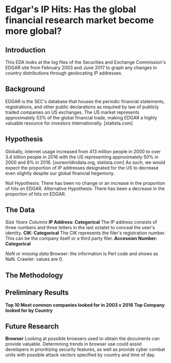 # Edgar's IP Hits: Has the global financial research market become more global?

## Introduction
This EDA looks at the log files of the Securities and Exchange Commission's EDGAR site from February 2003 and June 2017 to graph any changes in country distributions through geolocating IP addresses.

## Background
EDGAR is the SEC's database that houses the periodic financial statements, registrations, and other public declarations as required by law of publicly traded companies on US exchanges.  The US market represents approximately 53% of the global financial trade, making EDGAR a highly valuable resource for investors internationally. [statista.com] 

## Hypothesis
Globally, internet usage increased from 413 million people in 2000 to over 3.4 billion people in 2016 with the US representing approximately 50% in 2000 and 8% in 2016. [ourworldindata.org, statista.com] As such, we would expect the proportion of IP addresses designated for the US to decrease even slightly despite our global financial hegemony. 

Null Hypothesis: There has been no change or an increase in the proportion of hits on EDGAR.
Alternative Hypothesis: There has been a decrease in the proportion of hits on EDGAR.

## The Data
*Size*
*Years*
*Columns*
**IP Address: Categorical**
The IP address consists of three numbers and three letters in the last octatet to conceal the user's identity.
**CIK: Categorical** 
The CIK represents the filer's registration number. This can be the company itself or a third party filer.
**Accession Number: Categorical**


*NaN or missing data*
Browser: the information is Perl code and shows as NaN.
Crawler: values are 0. 

## The Methodology

## Preliminary Results

**Top 10 Most common companies looked for in 2003 v 2016**
**Top Company looked for by Country**

## Future Research
**Browser** Looking at possible browsers used to obtain the documents can provide valuable. Determining trends in browser use could assist developers in prioritizing security features, as well as provide cyber combat units with possible attack vectors specified by country and time of day. 
